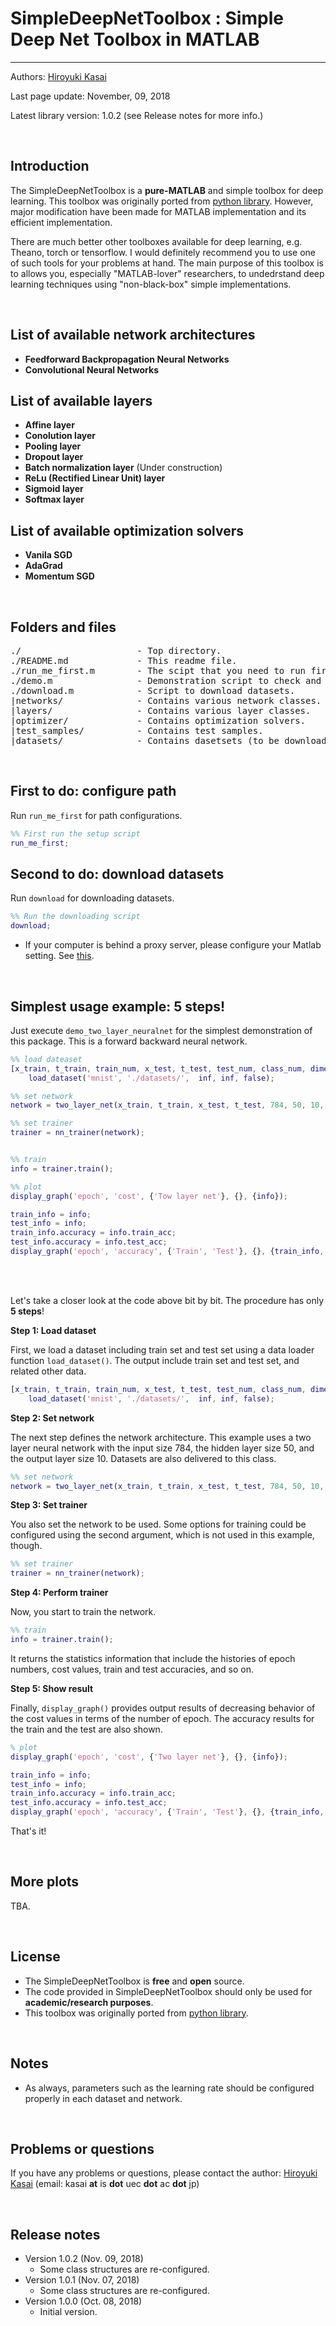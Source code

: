 # SimpleDeepNetToolbox : Simple Deep Net Toolbox in MATLAB
----------

Authors: [Hiroyuki Kasai](http://kasai.kasailab.com/)

Last page update: November, 09, 2018

Latest library version: 1.0.2 (see Release notes for more info.)

<br />

Introduction
----------
The SimpleDeepNetToolbox is a **pure-MATLAB** and simple toolbox for deep learning. This toolbox was originally ported from [python library](https://github.com/oreilly-japan/deep-learning-from-scratch). However, major modification have been made for MATLAB implementation and its efficient implementation.

There are much better other toolboxes available for deep learning, e.g. Theano, torch or tensorflow. 
I would definitely recommend you to use one of such tools for your problems at hand. 
The main purpose of this toolbox is to allows you, especially "MATLAB-lover" researchers, to undedrstand deep learning techniques using "non-black-box" simple implementations. 

<br />



## <a name=""> List of available network architectures</a>


- **Feedforward Backpropagation Neural Networks** 
- **Convolutional Neural Networks**


## <a name=""> List of available layers</a>


- **Affine layer** 
- **Conolution layer**
- **Pooling layer**
- **Dropout layer**
- **Batch normalization layer** (Under construction)
- **ReLu (Rectified Linear Unit) layer**
- **Sigmoid layer**
- **Softmax layer**

## <a name=""> List of available optimization solvers</a>


- **Vanila SGD** 
- **AdaGrad**
- **Momentum SGD**


<br />

Folders and files
---------
<pre>
./                      - Top directory.
./README.md             - This readme file.
./run_me_first.m        - The scipt that you need to run first.
./demo.m                - Demonstration script to check and understand this package easily. 
./download.m            - Script to download datasets.
|networks/              - Contains various network classes.
|layers/               	- Contains various layer classes.
|optimizer/             - Contains optimization solvers.
|test_samples/          - Contains test samples.
|datasets/          	- Contains dasetsets (to be downloaded).
</pre>                       


<br />


First to do: configure path
----------------------------
Run `run_me_first` for path configurations.
```Matlab
%% First run the setup script
run_me_first;
```


Second to do: download datasets
----------------------------
Run `download` for downloading datasets.
```Matlab
%% Run the downloading script
download;
```

- If your computer is behind a proxy server, please configure your Matlab setting. See [this](http://jp.mathworks.com/help/matlab/import_export/proxy.html?lang=en).


<br />


Simplest usage example: 5 steps!
----------------------------

Just execute `demo_two_layer_neuralnet` for the simplest demonstration of this package. This is a forward backward neural network.

```Matlab
%% load dateaset
[x_train, t_train, train_num, x_test, t_test, test_num, class_num, dimension, ~, ~] = ...
    load_dataset('mnist', './datasets/',  inf, inf, false);

%% set network
network = two_layer_net(x_train, t_train, x_test, t_test, 784, 50, 10, []);

%% set trainer
trainer = nn_trainer(network);


%% train
info = trainer.train(); 

%% plot
display_graph('epoch', 'cost', {'Tow layer net'}, {}, {info});    

train_info = info;
test_info = info;
train_info.accuracy = info.train_acc;
test_info.accuracy = info.test_acc;
display_graph('epoch', 'accuracy', {'Train', 'Test'}, {}, {train_info, test_info});   
```

<br />
<br />

Let's take a closer look at the code above bit by bit. The procedure has only **5 steps**!

**Step 1: Load dataset**

First, we load a dataset including train set and test set using a data loader function `load_dataset()`. 
The output include train set and test set, and related other data.

```Matlab    
[x_train, t_train, train_num, x_test, t_test, test_num, class_num, dimension, ~, ~] = ...
    load_dataset('mnist', './datasets/',  inf, inf, false);
```

**Step 2: Set network**

The next step defines the network architecture. This example uses a two layer neural network with the input size 784, the hidden layer size 50, and the output layer size 10. Datasets are also delivered to this class.

```Matlab
%% set network
network = two_layer_net(x_train, t_train, x_test, t_test, 784, 50, 10, []);
```

**Step 3: Set trainer**

You also set the network to be used. Some options for training could be configured using the second argument, which is not used in this example, though. 

```Matlab
%% set trainer
trainer = nn_trainer(network);
```

**Step 4: Perform trainer**

Now, you start to train the network.  

```Matlab
%% train
info = trainer.train(); 
```
It returns the statistics information that include the histories of epoch numbers, cost values, train and test accuracies, and so on.

**Step 5: Show result**

Finally, `display_graph()` provides output results of decreasing behavior of the cost values in terms of the number of epoch. The accuracy results for the train and the test are also shown. 

```Matlab
% plot
display_graph('epoch', 'cost', {'Two layer net'}, {}, {info});    

train_info = info;
test_info = info;
train_info.accuracy = info.train_acc;
test_info.accuracy = info.test_acc;
display_graph('epoch', 'accuracy', {'Train', 'Test'}, {}, {train_info, test_info}); 
```

That's it!

<br />

More plots
----------------------------

TBA.

<br />

License
-------
- The SimpleDeepNetToolbox is **free** and **open** source.
- The code provided in SimpleDeepNetToolbox should only be used for **academic/research purposes**.
- This toolbox was originally ported from [python library](https://github.com/oreilly-japan/deep-learning-from-scratch). 


<br />

Notes
-------
- As always, parameters such as the learning rate should be configured properly in each dataset and network. 

<br />

Problems or questions
---------------------
If you have any problems or questions, please contact the author: [Hiroyuki Kasai](http://kasai.kasailab.com/) (email: kasai **at** is **dot** uec **dot** ac **dot** jp)

<br />

Release notes
--------------
* Version 1.0.2 (Nov. 09, 2018)
    - Some class structures are re-configured.
* Version 1.0.1 (Nov. 07, 2018)
    - Some class structures are re-configured.
* Version 1.0.0 (Oct. 08, 2018)
    - Initial version.




